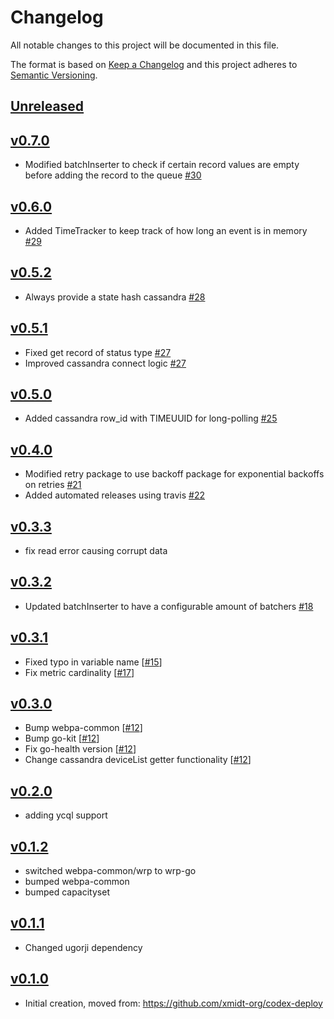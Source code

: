 # Changelog
All notable changes to this project will be documented in this file.

The format is based on [Keep a Changelog](http://keepachangelog.com/en/1.0.0/)
and this project adheres to [Semantic Versioning](http://semver.org/spec/v2.0.0.html).

## [Unreleased]

## [v0.7.0]
- Modified batchInserter to check if certain record values are empty before adding the record to the queue [#30](https://github.com/xmidt-org/codex-db/pull/30)

## [v0.6.0]
- Added TimeTracker to keep track of how long an event is in memory [#29](https://github.com/xmidt-org/codex-db/pull/29)

## [v0.5.2]
- Always provide a state hash cassandra  [#28](https://github.com/xmidt-org/codex-db/pull/28)

## [v0.5.1]
- Fixed get record of status type [#27](https://github.com/xmidt-org/codex-db/pull/27)
- Improved cassandra connect logic [#27](https://github.com/xmidt-org/codex-db/pull/27)

## [v0.5.0]
- Added cassandra row_id with TIMEUUID for long-polling [#25](https://github.com/xmidt-org/codex-db/pull/25)

## [v0.4.0]
- Modified retry package to use backoff package for exponential backoffs on retries [#21](https://github.com/xmidt-org/codex-db/pull/21)
- Added automated releases using travis [#22](https://github.com/xmidt-org/codex-db/pull/22)

## [v0.3.3]
- fix read error causing corrupt data

## [v0.3.2]
- Updated batchInserter to have a configurable amount of batchers [#18](https://github.com/xmidt-org/codex-db/pull/18)

## [v0.3.1]
- Fixed typo in variable name [[#15](https://github.com/xmidt-org/codex-db/pull/15)]
- Fix metric cardinality [[#17](https://github.com/xmidt-org/codex-db/pull/17)]

## [v0.3.0]
- Bump webpa-common [[#12](https://github.com/xmidt-org/codex-db/pull/12)]
- Bump go-kit [[#12](https://github.com/xmidt-org/codex-db/pull/12)]
- Fix go-health version [[#12](https://github.com/xmidt-org/codex-db/pull/12)]
- Change cassandra deviceList getter functionality [[#12](https://github.com/xmidt-org/codex-db/pull/12)]

## [v0.2.0]
- adding ycql support

## [v0.1.2]
- switched webpa-common/wrp to wrp-go
- bumped webpa-common
- bumped capacityset

## [v0.1.1]
- Changed ugorji dependency

## [v0.1.0]
- Initial creation, moved from: https://github.com/xmidt-org/codex-deploy

[Unreleased]: https://github.com/xmidt-org/codex-db/compare/v0.7.0..HEAD
[v0.7.0]: https://github.com/xmidt-org/codex-db/compare/v0.6.0..v0.7.0
[v0.6.0]: https://github.com/xmidt-org/codex-db/compare/v0.5.2..v0.6.0
[v0.5.2]: https://github.com/xmidt-org/codex-db/compare/v0.5.1..v0.5.2
[v0.5.1]: https://github.com/xmidt-org/codex-db/compare/v0.5.0..v0.5.1
[v0.5.0]: https://github.com/xmidt-org/codex-db/compare/v0.4.0..v0.5.0
[v0.4.0]: https://github.com/xmidt-org/codex-db/compare/v0.3.3..v0.4.0
[v0.3.3]: https://github.com/xmidt-org/codex-db/compare/v0.3.2..v0.3.3
[v0.3.2]: https://github.com/xmidt-org/codex-db/compare/v0.3.1..v0.3.2
[v0.3.1]: https://github.com/xmidt-org/codex-db/compare/v0.3.0..v0.3.1
[v0.3.0]: https://github.com/xmidt-org/codex-db/compare/v0.2.0..v0.3.0
[v0.2.0]: https://github.com/xmidt-org/codex-db/compare/0.1.2...v0.2.0
[v0.1.2]: https://github.com/xmidt-org/codex-db/compare/0.1.1...v0.1.2
[v0.1.1]: https://github.com/xmidt-org/codex-db/compare/0.1.0...v0.1.1
[v0.1.0]: https://github.com/xmidt-org/codex-db/compare/0.0.0...v0.1.0
